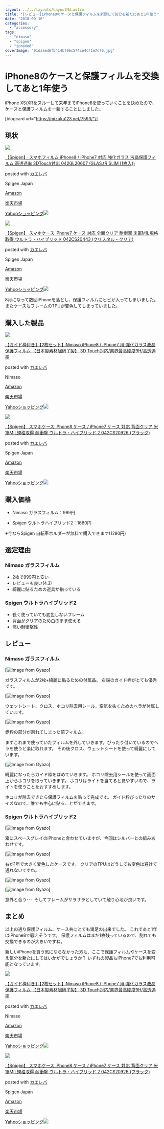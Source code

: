 ```yaml
---
layout: ../../layouts/LayoutMd.astro
title: "[レビュー]iPhone8のケースと保護フィルムを新調して気分を新たにあと1年使う"
date: "2018-09-16"
categories: 
  - "accessory"
tags: 
  - "nimaso"
  - "spigen"
  - "iphone8"
coverImage: "91daaed6fb414b706c574ce4c41e7c70.jpg"
---
```


# iPhone8のケースと保護フィルムを交換してあと1年使う

iPhone XS/XRをスルーして来年までiPhone8を使っていくことを決めたので、ケースと保護フィルムを一新することにしました。

\[blogcard url="https://mizuka123.net/7593/"\]

## 現状

[![](/wp/images/41l4tljGyYL._SL160_.jpg)](https://www.amazon.co.jp/exec/obidos/ASIN/B01H0RIPXO/mizuka123-22/)

[【Spigen】 スマホフィルム iPhone8 / iPhone7 対応 強化ガラス 液晶保護フィルム 高透過率 3DTouch対応 042GL20607 (GLAS.tR SLIM (1枚入))](https://www.amazon.co.jp/exec/obidos/ASIN/B01H0RIPXO/mizuka123-22/)

posted with [カエレバ](https://kaereba.com)

Spigen Japan

[Amazon](https://www.amazon.co.jp/gp/search?keywords=%E3%80%90Spigen%E3%80%91%20%E3%82%B9%E3%83%9E%E3%83%9B%E3%83%95%E3%82%A3%E3%83%AB%E3%83%A0%20iPhone8%20%2F%20iPhone7%20%E5%AF%BE%E5%BF%9C%20%E5%BC%B7%E5%8C%96%E3%82%AC%E3%83%A9%E3%82%B9%20%E6%B6%B2%E6%99%B6%E4%BF%9D%E8%AD%B7%E3%83%95%E3%82%A3%E3%83%AB%E3%83%A0%20%E9%AB%98%E9%80%8F%E9%81%8E%E7%8E%87%203DTouch%E5%AF%BE%E5%BF%9C%20042GL20607%20%28GLAS.tR%20SLIM%20%281%E6%9E%9A%E5%85%A5%29%29&__mk_ja_JP=%E3%82%AB%E3%82%BF%E3%82%AB%E3%83%8A&tag=mizuka123-22)

[楽天市場](https://hb.afl.rakuten.co.jp/hgc/042e7c24.303572e6.042e7c25.e339d30a/?pc=https%3A%2F%2Fsearch.rakuten.co.jp%2Fsearch%2Fmall%2F%25E3%2580%2590Spigen%25E3%2580%2591%2520%25E3%2582%25B9%25E3%2583%259E%25E3%2583%259B%25E3%2583%2595%25E3%2582%25A3%25E3%2583%25AB%25E3%2583%25A0%2520iPhone8%2520%252F%2520iPhone7%2520%25E5%25AF%25BE%25E5%25BF%259C%2520%25E5%25BC%25B7%25E5%258C%2596%25E3%2582%25AC%25E3%2583%25A9%25E3%2582%25B9%2520%25E6%25B6%25B2%25E6%2599%25B6%25E4%25BF%259D%25E8%25AD%25B7%25E3%2583%2595%25E3%2582%25A3%25E3%2583%25AB%25E3%2583%25A0%2520%25E9%25AB%2598%25E9%2580%258F%25E9%2581%258E%25E7%258E%2587%25203DTouch%25E5%25AF%25BE%25E5%25BF%259C%2520042GL20607%2520%2528GLAS.tR%2520SLIM%2520%25281%25E6%259E%259A%25E5%2585%25A5%2529%2529%2F-%2Ff.1-p.1-s.1-sf.0-st.A-v.2%3Fx%3D0%26scid%3Daf_ich_link_urltxt%26m%3Dhttp%3A%2F%2Fm.rakuten.co.jp%2F)

[Yahooショッピング![](//ad.jp.ap.valuecommerce.com/servlet/gifbanner?sid=3066752&pid=881990642)](//ck.jp.ap.valuecommerce.com/servlet/referral?sid=3066752&pid=881990642&vc_url=http%3A%2F%2Fsearch.shopping.yahoo.co.jp%2Fsearch%3Fp%3D%25E3%2580%2590Spigen%25E3%2580%2591%2520%25E3%2582%25B9%25E3%2583%259E%25E3%2583%259B%25E3%2583%2595%25E3%2582%25A3%25E3%2583%25AB%25E3%2583%25A0%2520iPhone8%2520%252F%2520iPhone7%2520%25E5%25AF%25BE%25E5%25BF%259C%2520%25E5%25BC%25B7%25E5%258C%2596%25E3%2582%25AC%25E3%2583%25A9%25E3%2582%25B9%2520%25E6%25B6%25B2%25E6%2599%25B6%25E4%25BF%259D%25E8%25AD%25B7%25E3%2583%2595%25E3%2582%25A3%25E3%2583%25AB%25E3%2583%25A0%2520%25E9%25AB%2598%25E9%2580%258F%25E9%2581%258E%25E7%258E%2587%25203DTouch%25E5%25AF%25BE%25E5%25BF%259C%2520042GL20607%2520%2528GLAS.tR%2520SLIM%2520%25281%25E6%259E%259A%25E5%2585%25A5%2529%2529&vcptn=kaereba)

[![](/wp/images/4116Zba31uL._SL160_.jpg)](https://www.amazon.co.jp/exec/obidos/ASIN/B01GIVX95M/mizuka123-22/)

[【Spigen】 スマホケース iPhone7 ケース 対応 全面クリア 耐衝撃 米軍MIL規格取得 ウルトラ・ハイブリッド 042CS20443 (クリスタル・クリア)](https://www.amazon.co.jp/exec/obidos/ASIN/B01GIVX95M/mizuka123-22/)

posted with [カエレバ](https://kaereba.com)

Spigen Japan

[Amazon](https://www.amazon.co.jp/gp/search?keywords=%E3%80%90Spigen%E3%80%91%20%E3%82%B9%E3%83%9E%E3%83%9B%E3%82%B1%E3%83%BC%E3%82%B9%20iPhone7%20%E3%82%B1%E3%83%BC%E3%82%B9%20%E5%AF%BE%E5%BF%9C%20%E5%85%A8%E9%9D%A2%E3%82%AF%E3%83%AA%E3%82%A2%20%E8%80%90%E8%A1%9D%E6%92%83%20%E7%B1%B3%E8%BB%8DMIL%E8%A6%8F%E6%A0%BC%E5%8F%96%E5%BE%97%20%E3%82%A6%E3%83%AB%E3%83%88%E3%83%A9%E3%83%BB%E3%83%8F%E3%82%A4%E3%83%96%E3%83%AA%E3%83%83%E3%83%89%20042CS20443%20%28%E3%82%AF%E3%83%AA%E3%82%B9%E3%82%BF%E3%83%AB%E3%83%BB%E3%82%AF%E3%83%AA%E3%82%A2%29&__mk_ja_JP=%E3%82%AB%E3%82%BF%E3%82%AB%E3%83%8A&tag=mizuka123-22)

[楽天市場](https://hb.afl.rakuten.co.jp/hgc/042e7c24.303572e6.042e7c25.e339d30a/?pc=https%3A%2F%2Fsearch.rakuten.co.jp%2Fsearch%2Fmall%2F%25E3%2580%2590Spigen%25E3%2580%2591%2520%25E3%2582%25B9%25E3%2583%259E%25E3%2583%259B%25E3%2582%25B1%25E3%2583%25BC%25E3%2582%25B9%2520iPhone7%2520%25E3%2582%25B1%25E3%2583%25BC%25E3%2582%25B9%2520%25E5%25AF%25BE%25E5%25BF%259C%2520%25E5%2585%25A8%25E9%259D%25A2%25E3%2582%25AF%25E3%2583%25AA%25E3%2582%25A2%2520%25E8%2580%2590%25E8%25A1%259D%25E6%2592%2583%2520%25E7%25B1%25B3%25E8%25BB%258DMIL%25E8%25A6%258F%25E6%25A0%25BC%25E5%258F%2596%25E5%25BE%2597%2520%25E3%2582%25A6%25E3%2583%25AB%25E3%2583%2588%25E3%2583%25A9%25E3%2583%25BB%25E3%2583%258F%25E3%2582%25A4%25E3%2583%2596%25E3%2583%25AA%25E3%2583%2583%25E3%2583%2589%2520042CS20443%2520%2528%25E3%2582%25AF%25E3%2583%25AA%25E3%2582%25B9%25E3%2582%25BF%25E3%2583%25AB%25E3%2583%25BB%25E3%2582%25AF%25E3%2583%25AA%25E3%2582%25A2%2529%2F-%2Ff.1-p.1-s.1-sf.0-st.A-v.2%3Fx%3D0%26scid%3Daf_ich_link_urltxt%26m%3Dhttp%3A%2F%2Fm.rakuten.co.jp%2F)

[Yahooショッピング![](//ad.jp.ap.valuecommerce.com/servlet/gifbanner?sid=3066752&pid=881990642)](//ck.jp.ap.valuecommerce.com/servlet/referral?sid=3066752&pid=881990642&vc_url=http%3A%2F%2Fsearch.shopping.yahoo.co.jp%2Fsearch%3Fp%3D%25E3%2580%2590Spigen%25E3%2580%2591%2520%25E3%2582%25B9%25E3%2583%259E%25E3%2583%259B%25E3%2582%25B1%25E3%2583%25BC%25E3%2582%25B9%2520iPhone7%2520%25E3%2582%25B1%25E3%2583%25BC%25E3%2582%25B9%2520%25E5%25AF%25BE%25E5%25BF%259C%2520%25E5%2585%25A8%25E9%259D%25A2%25E3%2582%25AF%25E3%2583%25AA%25E3%2582%25A2%2520%25E8%2580%2590%25E8%25A1%259D%25E6%2592%2583%2520%25E7%25B1%25B3%25E8%25BB%258DMIL%25E8%25A6%258F%25E6%25A0%25BC%25E5%258F%2596%25E5%25BE%2597%2520%25E3%2582%25A6%25E3%2583%25AB%25E3%2583%2588%25E3%2583%25A9%25E3%2583%25BB%25E3%2583%258F%25E3%2582%25A4%25E3%2583%2596%25E3%2583%25AA%25E3%2583%2583%25E3%2583%2589%2520042CS20443%2520%2528%25E3%2582%25AF%25E3%2583%25AA%25E3%2582%25B9%25E3%2582%25BF%25E3%2583%25AB%25E3%2583%25BB%25E3%2582%25AF%25E3%2583%25AA%25E3%2582%25A2%2529&vcptn=kaereba)

8月になって数回iPhoneを落とし、保護フィルムにヒビが入ってしまいました。 またケースもフレームのTPUが変色してしまっていました。

## 購入した製品

[![](/wp/images/41AYavAqRKL._SL160_.jpg)](https://www.amazon.co.jp/exec/obidos/ASIN/B075KPSB4M/mizuka123-22/)

[【ガイド枠付き】【2枚セット】Nimaso iPhone8 / iPhone7 用 強化ガラス液晶保護フィルム 【日本製素材旭硝子製】 3D Touch対応/業界最高硬度9H/高透過率](https://www.amazon.co.jp/exec/obidos/ASIN/B075KPSB4M/mizuka123-22/)

posted with [カエレバ](https://kaereba.com)

Nimaso

[Amazon](https://www.amazon.co.jp/gp/search?keywords=%E3%80%90%E3%82%AC%E3%82%A4%E3%83%89%E6%9E%A0%E4%BB%98%E3%81%8D%E3%80%91%E3%80%902%E6%9E%9A%E3%82%BB%E3%83%83%E3%83%88%E3%80%91Nimaso%20iPhone8%20%2F%20iPhone7%20%E7%94%A8%20%E5%BC%B7%E5%8C%96%E3%82%AC%E3%83%A9%E3%82%B9%E6%B6%B2%E6%99%B6%E4%BF%9D%E8%AD%B7%E3%83%95%E3%82%A3%E3%83%AB%E3%83%A0%20%E3%80%90%E6%97%A5%E6%9C%AC%E8%A3%BD%E7%B4%A0%E6%9D%90%E6%97%AD%E7%A1%9D%E5%AD%90%E8%A3%BD%E3%80%91%203D%20Touch%E5%AF%BE%E5%BF%9C%2F%E6%A5%AD%E7%95%8C%E6%9C%80%E9%AB%98%E7%A1%AC%E5%BA%A69H%2F%E9%AB%98%E9%80%8F%E9%81%8E%E7%8E%87&__mk_ja_JP=%E3%82%AB%E3%82%BF%E3%82%AB%E3%83%8A&tag=mizuka123-22)

[楽天市場](https://hb.afl.rakuten.co.jp/hgc/042e7c24.303572e6.042e7c25.e339d30a/?pc=https%3A%2F%2Fsearch.rakuten.co.jp%2Fsearch%2Fmall%2F%25E3%2580%2590%25E3%2582%25AC%25E3%2582%25A4%25E3%2583%2589%25E6%259E%25A0%25E4%25BB%2598%25E3%2581%258D%25E3%2580%2591%25E3%2580%25902%25E6%259E%259A%25E3%2582%25BB%25E3%2583%2583%25E3%2583%2588%25E3%2580%2591Nimaso%2520iPhone8%2520%252F%2520iPhone7%2520%25E7%2594%25A8%2520%25E5%25BC%25B7%25E5%258C%2596%25E3%2582%25AC%25E3%2583%25A9%25E3%2582%25B9%25E6%25B6%25B2%25E6%2599%25B6%25E4%25BF%259D%25E8%25AD%25B7%25E3%2583%2595%25E3%2582%25A3%25E3%2583%25AB%25E3%2583%25A0%2520%25E3%2580%2590%25E6%2597%25A5%25E6%259C%25AC%25E8%25A3%25BD%25E7%25B4%25A0%25E6%259D%2590%25E6%2597%25AD%25E7%25A1%259D%25E5%25AD%2590%25E8%25A3%25BD%25E3%2580%2591%25203D%2520Touch%25E5%25AF%25BE%25E5%25BF%259C%252F%25E6%25A5%25AD%25E7%2595%258C%25E6%259C%2580%25E9%25AB%2598%25E7%25A1%25AC%25E5%25BA%25A69H%252F%25E9%25AB%2598%25E9%2580%258F%25E9%2581%258E%25E7%258E%2587%2F-%2Ff.1-p.1-s.1-sf.0-st.A-v.2%3Fx%3D0%26scid%3Daf_ich_link_urltxt%26m%3Dhttp%3A%2F%2Fm.rakuten.co.jp%2F)

[Yahooショッピング![](//ad.jp.ap.valuecommerce.com/servlet/gifbanner?sid=3066752&pid=881990642)](//ck.jp.ap.valuecommerce.com/servlet/referral?sid=3066752&pid=881990642&vc_url=http%3A%2F%2Fsearch.shopping.yahoo.co.jp%2Fsearch%3Fp%3D%25E3%2580%2590%25E3%2582%25AC%25E3%2582%25A4%25E3%2583%2589%25E6%259E%25A0%25E4%25BB%2598%25E3%2581%258D%25E3%2580%2591%25E3%2580%25902%25E6%259E%259A%25E3%2582%25BB%25E3%2583%2583%25E3%2583%2588%25E3%2580%2591Nimaso%2520iPhone8%2520%252F%2520iPhone7%2520%25E7%2594%25A8%2520%25E5%25BC%25B7%25E5%258C%2596%25E3%2582%25AC%25E3%2583%25A9%25E3%2582%25B9%25E6%25B6%25B2%25E6%2599%25B6%25E4%25BF%259D%25E8%25AD%25B7%25E3%2583%2595%25E3%2582%25A3%25E3%2583%25AB%25E3%2583%25A0%2520%25E3%2580%2590%25E6%2597%25A5%25E6%259C%25AC%25E8%25A3%25BD%25E7%25B4%25A0%25E6%259D%2590%25E6%2597%25AD%25E7%25A1%259D%25E5%25AD%2590%25E8%25A3%25BD%25E3%2580%2591%25203D%2520Touch%25E5%25AF%25BE%25E5%25BF%259C%252F%25E6%25A5%25AD%25E7%2595%258C%25E6%259C%2580%25E9%25AB%2598%25E7%25A1%25AC%25E5%25BA%25A69H%252F%25E9%25AB%2598%25E9%2580%258F%25E9%2581%258E%25E7%258E%2587&vcptn=kaereba)

[![](/wp/images/41BEjntujRL._SL160_.jpg)](https://www.amazon.co.jp/exec/obidos/ASIN/B01M1SCIOV/mizuka123-22/)

[【Spigen】 スマホケース iPhone8 ケース / iPhone7 ケース 対応 背面クリア 米軍MIL規格取得 耐衝撃 ウルトラ・ハイブリッド 2 042CS20926 (ブラック)](https://www.amazon.co.jp/exec/obidos/ASIN/B01M1SCIOV/mizuka123-22/)

posted with [カエレバ](https://kaereba.com)

Spigen Japan

[Amazon](https://www.amazon.co.jp/gp/search?keywords=%E3%80%90Spigen%E3%80%91%20%E3%82%B9%E3%83%9E%E3%83%9B%E3%82%B1%E3%83%BC%E3%82%B9%20iPhone8%20%E3%82%B1%E3%83%BC%E3%82%B9%20%2F%20iPhone7%20%E3%82%B1%E3%83%BC%E3%82%B9%20%E5%AF%BE%E5%BF%9C%20%E8%83%8C%E9%9D%A2%E3%82%AF%E3%83%AA%E3%82%A2%20%E7%B1%B3%E8%BB%8DMIL%E8%A6%8F%E6%A0%BC%E5%8F%96%E5%BE%97%20%E8%80%90%E8%A1%9D%E6%92%83%20%E3%82%A6%E3%83%AB%E3%83%88%E3%83%A9%E3%83%BB%E3%83%8F%E3%82%A4%E3%83%96%E3%83%AA%E3%83%83%E3%83%89%202%20042CS20926%20%28%E3%83%96%E3%83%A9%E3%83%83%E3%82%AF%29&__mk_ja_JP=%E3%82%AB%E3%82%BF%E3%82%AB%E3%83%8A&tag=mizuka123-22)

[楽天市場](https://hb.afl.rakuten.co.jp/hgc/042e7c24.303572e6.042e7c25.e339d30a/?pc=https%3A%2F%2Fsearch.rakuten.co.jp%2Fsearch%2Fmall%2F%25E3%2580%2590Spigen%25E3%2580%2591%2520%25E3%2582%25B9%25E3%2583%259E%25E3%2583%259B%25E3%2582%25B1%25E3%2583%25BC%25E3%2582%25B9%2520iPhone8%2520%25E3%2582%25B1%25E3%2583%25BC%25E3%2582%25B9%2520%252F%2520iPhone7%2520%25E3%2582%25B1%25E3%2583%25BC%25E3%2582%25B9%2520%25E5%25AF%25BE%25E5%25BF%259C%2520%25E8%2583%258C%25E9%259D%25A2%25E3%2582%25AF%25E3%2583%25AA%25E3%2582%25A2%2520%25E7%25B1%25B3%25E8%25BB%258DMIL%25E8%25A6%258F%25E6%25A0%25BC%25E5%258F%2596%25E5%25BE%2597%2520%25E8%2580%2590%25E8%25A1%259D%25E6%2592%2583%2520%25E3%2582%25A6%25E3%2583%25AB%25E3%2583%2588%25E3%2583%25A9%25E3%2583%25BB%25E3%2583%258F%25E3%2582%25A4%25E3%2583%2596%25E3%2583%25AA%25E3%2583%2583%25E3%2583%2589%25202%2520042CS20926%2520%2528%25E3%2583%2596%25E3%2583%25A9%25E3%2583%2583%25E3%2582%25AF%2529%2F-%2Ff.1-p.1-s.1-sf.0-st.A-v.2%3Fx%3D0%26scid%3Daf_ich_link_urltxt%26m%3Dhttp%3A%2F%2Fm.rakuten.co.jp%2F)

[Yahooショッピング![](//ad.jp.ap.valuecommerce.com/servlet/gifbanner?sid=3066752&pid=881990642)](//ck.jp.ap.valuecommerce.com/servlet/referral?sid=3066752&pid=881990642&vc_url=http%3A%2F%2Fsearch.shopping.yahoo.co.jp%2Fsearch%3Fp%3D%25E3%2580%2590Spigen%25E3%2580%2591%2520%25E3%2582%25B9%25E3%2583%259E%25E3%2583%259B%25E3%2582%25B1%25E3%2583%25BC%25E3%2582%25B9%2520iPhone8%2520%25E3%2582%25B1%25E3%2583%25BC%25E3%2582%25B9%2520%252F%2520iPhone7%2520%25E3%2582%25B1%25E3%2583%25BC%25E3%2582%25B9%2520%25E5%25AF%25BE%25E5%25BF%259C%2520%25E8%2583%258C%25E9%259D%25A2%25E3%2582%25AF%25E3%2583%25AA%25E3%2582%25A2%2520%25E7%25B1%25B3%25E8%25BB%258DMIL%25E8%25A6%258F%25E6%25A0%25BC%25E5%258F%2596%25E5%25BE%2597%2520%25E8%2580%2590%25E8%25A1%259D%25E6%2592%2583%2520%25E3%2582%25A6%25E3%2583%25AB%25E3%2583%2588%25E3%2583%25A9%25E3%2583%25BB%25E3%2583%258F%25E3%2582%25A4%25E3%2583%2596%25E3%2583%25AA%25E3%2583%2583%25E3%2583%2589%25202%2520042CS20926%2520%2528%25E3%2583%2596%25E3%2583%25A9%25E3%2583%2583%25E3%2582%25AF%2529&vcptn=kaereba)

## 購入価格

- Nimaso ガラスフィルム：999円
    
- Spigen ウルトラハイブリッド2：1680円
    

※今ならSpigen 自転車ホルダーが無料で購入できます(1290円)

## 選定理由

### Nimaso ガラスフィルム

- 2枚で999円と安い
- レビューも良い(4.3)
- 綺麗に貼るための道具が揃っている

### Spigen ウルトラハイブリッド2

- 長く使っていても変色しないフレーム
- 背面がクリアのため白のまま使える
- 高い耐衝撃性

## レビュー

### Nimaso ガラスフィルム

[![Image from Gyazo](/wp/images/11bb42a9ad1d714baf0a5fcdbea83168.jpg)]

ガラスフィルムが2枚+綺麗に貼るための付属品。 右端のガイド枠がとても優秀です。

[![Image from Gyazo](/wp/images/0865ab69f2b52a30818d6f7d0ec01724.jpg)]

ウェットシート、クロス、ホコリ除去用シール、空気を抜くためのヘラが付属しています。

[![Image from Gyazo](/wp/images/fd75e5a63b2f7a38088853fc0f144d61.jpg)]

赤枠の部分が割れてしまった前フィルム。

まずこれまで使っていたフィルムを外していきます。ぴったり付いているのでヘラを使うと楽に取れます。 その後クロス、ウェットシートを使って綺麗にしています。

[![Image from Gyazo](/wp/images/fc1ce0a605970de60c2aa24468c1b693.jpg)]

綺麗になったらガイド枠をはめていきます。 ホコリ除去用シールを使って画面上からホコリを取っていきます。 ホコリはライトを当てると見やすいので、ライトを使うことをおすすめします。

ホコリが除去できたら保護フィルムを貼って完成です。 ガイド枠ぴったりのサイズなので、誰でも中心に貼ることができます。

### Spigen ウルトラハイブリッド2

[![Image from Gyazo](/wp/images/e7e3be3b4e91158d7cb4ba1003044839.jpg)]

箱にスペースグレイのiPhoneと合わせていますが、今回はシルバーとの組みあわせです。

[![Image from Gyazo](/wp/images/58a062ad99cd82b3883c655f4144ef6e.jpg)]

右が1年で大きく変色したケースです。 クリアのTPUはどうしても変色は避けて通れないですね。

[![Image from Gyazo](/wp/images/032edd64e4e622e6da1fffddf71681a9.jpg)]

[![Image from Gyazo](/wp/images/91daaed6fb414b706c574ce4c41e7c70.jpg)]

意外と合う･･･ そしてフレームがサラサラとしていて触り心地が良いです。

## まとめ

以上の通り保護フィルム、ケース共にとても満足の出来でした。 これであと1年はiPhone8で戦えそうです。 保護フィルムはまだ1枚残っているので、割れても交換できるのが大きいですね。

新しいiPhoneを買う気にならなかった方も、ここで保護フィルムやケースを変え気分を新たにしてはいかがでしょうか？ いずれの製品もiPhone7でも利用可能となっています。

[![](/wp/images/41AYavAqRKL._SL160_.jpg)](https://www.amazon.co.jp/exec/obidos/ASIN/B075KPSB4M/mizuka123-22/)

[【ガイド枠付き】【2枚セット】Nimaso iPhone8 / iPhone7 用 強化ガラス液晶保護フィルム 【日本製素材旭硝子製】 3D Touch対応/業界最高硬度9H/高透過率](https://www.amazon.co.jp/exec/obidos/ASIN/B075KPSB4M/mizuka123-22/)

posted with [カエレバ](https://kaereba.com)

Nimaso

[Amazon](https://www.amazon.co.jp/gp/search?keywords=%E3%80%90%E3%82%AC%E3%82%A4%E3%83%89%E6%9E%A0%E4%BB%98%E3%81%8D%E3%80%91%E3%80%902%E6%9E%9A%E3%82%BB%E3%83%83%E3%83%88%E3%80%91Nimaso%20iPhone8%20%2F%20iPhone7%20%E7%94%A8%20%E5%BC%B7%E5%8C%96%E3%82%AC%E3%83%A9%E3%82%B9%E6%B6%B2%E6%99%B6%E4%BF%9D%E8%AD%B7%E3%83%95%E3%82%A3%E3%83%AB%E3%83%A0%20%E3%80%90%E6%97%A5%E6%9C%AC%E8%A3%BD%E7%B4%A0%E6%9D%90%E6%97%AD%E7%A1%9D%E5%AD%90%E8%A3%BD%E3%80%91%203D%20Touch%E5%AF%BE%E5%BF%9C%2F%E6%A5%AD%E7%95%8C%E6%9C%80%E9%AB%98%E7%A1%AC%E5%BA%A69H%2F%E9%AB%98%E9%80%8F%E9%81%8E%E7%8E%87&__mk_ja_JP=%E3%82%AB%E3%82%BF%E3%82%AB%E3%83%8A&tag=mizuka123-22)

[楽天市場](https://hb.afl.rakuten.co.jp/hgc/042e7c24.303572e6.042e7c25.e339d30a/?pc=https%3A%2F%2Fsearch.rakuten.co.jp%2Fsearch%2Fmall%2F%25E3%2580%2590%25E3%2582%25AC%25E3%2582%25A4%25E3%2583%2589%25E6%259E%25A0%25E4%25BB%2598%25E3%2581%258D%25E3%2580%2591%25E3%2580%25902%25E6%259E%259A%25E3%2582%25BB%25E3%2583%2583%25E3%2583%2588%25E3%2580%2591Nimaso%2520iPhone8%2520%252F%2520iPhone7%2520%25E7%2594%25A8%2520%25E5%25BC%25B7%25E5%258C%2596%25E3%2582%25AC%25E3%2583%25A9%25E3%2582%25B9%25E6%25B6%25B2%25E6%2599%25B6%25E4%25BF%259D%25E8%25AD%25B7%25E3%2583%2595%25E3%2582%25A3%25E3%2583%25AB%25E3%2583%25A0%2520%25E3%2580%2590%25E6%2597%25A5%25E6%259C%25AC%25E8%25A3%25BD%25E7%25B4%25A0%25E6%259D%2590%25E6%2597%25AD%25E7%25A1%259D%25E5%25AD%2590%25E8%25A3%25BD%25E3%2580%2591%25203D%2520Touch%25E5%25AF%25BE%25E5%25BF%259C%252F%25E6%25A5%25AD%25E7%2595%258C%25E6%259C%2580%25E9%25AB%2598%25E7%25A1%25AC%25E5%25BA%25A69H%252F%25E9%25AB%2598%25E9%2580%258F%25E9%2581%258E%25E7%258E%2587%2F-%2Ff.1-p.1-s.1-sf.0-st.A-v.2%3Fx%3D0%26scid%3Daf_ich_link_urltxt%26m%3Dhttp%3A%2F%2Fm.rakuten.co.jp%2F)

[Yahooショッピング![](//ad.jp.ap.valuecommerce.com/servlet/gifbanner?sid=3066752&pid=881990642)](//ck.jp.ap.valuecommerce.com/servlet/referral?sid=3066752&pid=881990642&vc_url=http%3A%2F%2Fsearch.shopping.yahoo.co.jp%2Fsearch%3Fp%3D%25E3%2580%2590%25E3%2582%25AC%25E3%2582%25A4%25E3%2583%2589%25E6%259E%25A0%25E4%25BB%2598%25E3%2581%258D%25E3%2580%2591%25E3%2580%25902%25E6%259E%259A%25E3%2582%25BB%25E3%2583%2583%25E3%2583%2588%25E3%2580%2591Nimaso%2520iPhone8%2520%252F%2520iPhone7%2520%25E7%2594%25A8%2520%25E5%25BC%25B7%25E5%258C%2596%25E3%2582%25AC%25E3%2583%25A9%25E3%2582%25B9%25E6%25B6%25B2%25E6%2599%25B6%25E4%25BF%259D%25E8%25AD%25B7%25E3%2583%2595%25E3%2582%25A3%25E3%2583%25AB%25E3%2583%25A0%2520%25E3%2580%2590%25E6%2597%25A5%25E6%259C%25AC%25E8%25A3%25BD%25E7%25B4%25A0%25E6%259D%2590%25E6%2597%25AD%25E7%25A1%259D%25E5%25AD%2590%25E8%25A3%25BD%25E3%2580%2591%25203D%2520Touch%25E5%25AF%25BE%25E5%25BF%259C%252F%25E6%25A5%25AD%25E7%2595%258C%25E6%259C%2580%25E9%25AB%2598%25E7%25A1%25AC%25E5%25BA%25A69H%252F%25E9%25AB%2598%25E9%2580%258F%25E9%2581%258E%25E7%258E%2587&vcptn=kaereba)

[![](/wp/images/41BEjntujRL._SL160_.jpg)](https://www.amazon.co.jp/exec/obidos/ASIN/B01M1SCIOV/mizuka123-22/)

[【Spigen】 スマホケース iPhone8 ケース / iPhone7 ケース 対応 背面クリア 米軍MIL規格取得 耐衝撃 ウルトラ・ハイブリッド 2 042CS20926 (ブラック)](https://www.amazon.co.jp/exec/obidos/ASIN/B01M1SCIOV/mizuka123-22/)

posted with [カエレバ](https://kaereba.com)

Spigen Japan

[Amazon](https://www.amazon.co.jp/gp/search?keywords=%E3%80%90Spigen%E3%80%91%20%E3%82%B9%E3%83%9E%E3%83%9B%E3%82%B1%E3%83%BC%E3%82%B9%20iPhone8%20%E3%82%B1%E3%83%BC%E3%82%B9%20%2F%20iPhone7%20%E3%82%B1%E3%83%BC%E3%82%B9%20%E5%AF%BE%E5%BF%9C%20%E8%83%8C%E9%9D%A2%E3%82%AF%E3%83%AA%E3%82%A2%20%E7%B1%B3%E8%BB%8DMIL%E8%A6%8F%E6%A0%BC%E5%8F%96%E5%BE%97%20%E8%80%90%E8%A1%9D%E6%92%83%20%E3%82%A6%E3%83%AB%E3%83%88%E3%83%A9%E3%83%BB%E3%83%8F%E3%82%A4%E3%83%96%E3%83%AA%E3%83%83%E3%83%89%202%20042CS20926%20%28%E3%83%96%E3%83%A9%E3%83%83%E3%82%AF%29&__mk_ja_JP=%E3%82%AB%E3%82%BF%E3%82%AB%E3%83%8A&tag=mizuka123-22)

[楽天市場](https://hb.afl.rakuten.co.jp/hgc/042e7c24.303572e6.042e7c25.e339d30a/?pc=https%3A%2F%2Fsearch.rakuten.co.jp%2Fsearch%2Fmall%2F%25E3%2580%2590Spigen%25E3%2580%2591%2520%25E3%2582%25B9%25E3%2583%259E%25E3%2583%259B%25E3%2582%25B1%25E3%2583%25BC%25E3%2582%25B9%2520iPhone8%2520%25E3%2582%25B1%25E3%2583%25BC%25E3%2582%25B9%2520%252F%2520iPhone7%2520%25E3%2582%25B1%25E3%2583%25BC%25E3%2582%25B9%2520%25E5%25AF%25BE%25E5%25BF%259C%2520%25E8%2583%258C%25E9%259D%25A2%25E3%2582%25AF%25E3%2583%25AA%25E3%2582%25A2%2520%25E7%25B1%25B3%25E8%25BB%258DMIL%25E8%25A6%258F%25E6%25A0%25BC%25E5%258F%2596%25E5%25BE%2597%2520%25E8%2580%2590%25E8%25A1%259D%25E6%2592%2583%2520%25E3%2582%25A6%25E3%2583%25AB%25E3%2583%2588%25E3%2583%25A9%25E3%2583%25BB%25E3%2583%258F%25E3%2582%25A4%25E3%2583%2596%25E3%2583%25AA%25E3%2583%2583%25E3%2583%2589%25202%2520042CS20926%2520%2528%25E3%2583%2596%25E3%2583%25A9%25E3%2583%2583%25E3%2582%25AF%2529%2F-%2Ff.1-p.1-s.1-sf.0-st.A-v.2%3Fx%3D0%26scid%3Daf_ich_link_urltxt%26m%3Dhttp%3A%2F%2Fm.rakuten.co.jp%2F)

[Yahooショッピング![](//ad.jp.ap.valuecommerce.com/servlet/gifbanner?sid=3066752&pid=881990642)](//ck.jp.ap.valuecommerce.com/servlet/referral?sid=3066752&pid=881990642&vc_url=http%3A%2F%2Fsearch.shopping.yahoo.co.jp%2Fsearch%3Fp%3D%25E3%2580%2590Spigen%25E3%2580%2591%2520%25E3%2582%25B9%25E3%2583%259E%25E3%2583%259B%25E3%2582%25B1%25E3%2583%25BC%25E3%2582%25B9%2520iPhone8%2520%25E3%2582%25B1%25E3%2583%25BC%25E3%2582%25B9%2520%252F%2520iPhone7%2520%25E3%2582%25B1%25E3%2583%25BC%25E3%2582%25B9%2520%25E5%25AF%25BE%25E5%25BF%259C%2520%25E8%2583%258C%25E9%259D%25A2%25E3%2582%25AF%25E3%2583%25AA%25E3%2582%25A2%2520%25E7%25B1%25B3%25E8%25BB%258DMIL%25E8%25A6%258F%25E6%25A0%25BC%25E5%258F%2596%25E5%25BE%2597%2520%25E8%2580%2590%25E8%25A1%259D%25E6%2592%2583%2520%25E3%2582%25A6%25E3%2583%25AB%25E3%2583%2588%25E3%2583%25A9%25E3%2583%25BB%25E3%2583%258F%25E3%2582%25A4%25E3%2583%2596%25E3%2583%25AA%25E3%2583%2583%25E3%2583%2589%25202%2520042CS20926%2520%2528%25E3%2583%2596%25E3%2583%25A9%25E3%2583%2583%25E3%2582%25AF%2529&vcptn=kaereba)
